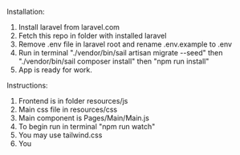 Installation:
1. Install laravel from laravel.com
2. Fetch this repo in folder with installed laravel
3. Remove .env file in laravel root and rename .env.example to .env
4. Run in terminal "./vendor/bin/sail artisan migrate --seed" then "./vendor/bin/sail composer install" then "npm run install"
5. App is ready for work.
 
Instructions:

1. Frontend is in folder resources/js
2. Main css file in resources/css
3. Main component is Pages/Main/Main.js
4. To begin run in terminal "npm run watch"
5. You may use tailwind.css
6. You
